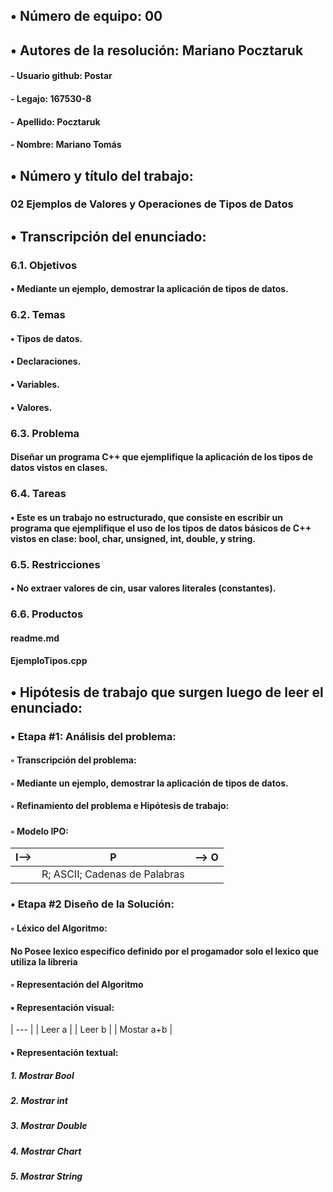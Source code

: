 ﻿## •  Número de equipo: 00

## •  Autores de la resolución: Mariano Pocztaruk

####	- Usuario github: Postar

####	- Legajo: 167530-8

####	- Apellido: Pocztaruk

####	- Nombre: Mariano Tomás

## •  Número y título del trabajo:

### 02 Ejemplos de Valores y Operaciones de Tipos de Datos

## •  Transcripción del enunciado:

### **6.1. Objetivos**
#### • Mediante un ejemplo, demostrar la aplicación de tipos de datos.
### **6.2. Temas**
#### • Tipos de datos.
#### • Declaraciones.
#### • Variables.
#### • Valores.
### **6.3. Problema**
#### Diseñar un programa C++ que ejemplifique la aplicación de los tipos de datos vistos en clases.
### **6.4. Tareas**
#### • Este es un trabajo no estructurado, que consiste en escribir un programa que ejemplifique el uso de los tipos de datos básicos de C++ vistos en clase: bool, char, unsigned, int, double, y string.
### **6.5. Restricciones**
#### • No extraer valores de cin, usar valores literales (constantes).
### **6.6. Productos**
#### readme.md
#### EjemploTipos.cpp



## •  Hipótesis de trabajo que surgen luego de leer el enunciado:
### **• Etapa #1: Análisis del problema:**

#### ◦ Transcripción del problema:
#### ◦ Mediante un ejemplo, demostrar la aplicación de tipos de datos.
#### ◦ Refinamiento del problema e Hipótesis de trabajo:
##### 
#### ◦ Modelo IPO:
I--> | P | --> O 
--- | --- | --- 
 | | R; ASCII; Cadenas de Palabras |


### **• Etapa #2 Diseño de la Solución:**
#### ◦ Léxico del Algoritmo:
#### No Posee lexico especifico definido por el progamador solo el lexico que utiliza la libreria
#### ◦ Representación del Algoritmo
####	▪ Representación visual:
| --- |
| Leer a |
| Leer b |
| Mostar a+b |

####	▪ Representación textual:
##### 1. Mostrar Bool
##### 2. Mostrar int
##### 3. Mostrar Double
##### 4. Mostrar Chart
##### 5. Mostrar String